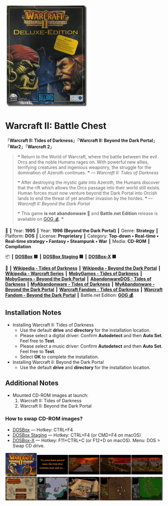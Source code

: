 ![](Thumbnail.png "application-thumbnail")

# Warcraft II: Battle Chest

「**Warcraft II: Tides of Darkness**」「**Warcraft II: Beyond the Dark Portal**」「**War2**」「**Warcraft 2**」

> ❝ Return to the World of Warcraft, where the battle between the evil Orcs and the noble Humans rages on. With powerful new allies, terrifying creatures and ingenious weaponry, the struggle for the domination of Azeroth continues. ❞ — *Warcraft II: Tides of Darkness*
>
> ❝ After destroying the mystic gate into Azeroth, the Humans discover that the rift which allows the Orcs passage into their world still exists. Human forces must now venture beyond the Dark Portal into Orcish lands to end the threat of yet another invasion by the hordes. ❞ — *Warcraft II: Beyond the Dark Portal*
>
> ❝ This game **is not abandonware 🚫** and **Battle.net Edition** release is available on [GOG 💰](https://www.gog.com/en/game/warcraft_2_battlenet_edition). ❞
>

📌 ┃ Year: **1995** ┃ Year: **1996 (Beyond the Dark Portal)** ┃ Genre: **Strategy** ┃ Platform: **DOS** ┃ License: **Proprietary** ┃ Category: **Top-down • Real-time • Real-time strategy • Fantasy • Steampunk • War** ┃ Media: **CD-ROM** ┃ **Compilation** 

📦 ┃ **[DOSBox](https://www.dosbox.com/) 🟩** ┃ **[DOSBox Staging](https://dosbox-staging.github.io/) 🟩** ┃ **[DOSBox-X](https://dosbox-x.com/) 🟩** 

📎 ┃ **[Wikipedia - Tides of Darkness](https://en.wikipedia.org/wiki/Warcraft_II:_Tides_of_Darkness)** ┃ **[Wikipedia - Beyond the Dark Portal](https://en.wikipedia.org/wiki/Warcraft_II:_Beyond_the_Dark_Portal)** ┃ **[Wikipedia - Warcraft Series](https://en.wikipedia.org/wiki/Warcraft)** ┃ **[MobyGames - Tides of Darkness](https://www.mobygames.com/game/1339/warcraft-ii-tides-of-darkness/)** ┃ **[MobyGames - Beyond the Dark Portal](https://www.mobygames.com/game/1377/warcraft-ii-beyond-the-dark-portal/)** ┃ **[AbandonwareDOS - Tides of Darkness](https://www.abandonwaredos.com/abandonware-game.php?abandonware=Warcraft+2%3A+Tides+of+Darkness&gid=1786)** ┃ **[MyAbandonware - Tides of Darkness](https://www.myabandonware.com/game/warcraft-ii-tides-of-darkness-2sh)** ┃ **[MyAbandonware - Beyond the Dark Portal](https://www.myabandonware.com/game/warcraft-ii-beyond-the-dark-portal-4a5)** ┃ **[Warcraft Fandom - Tides of Darkness](https://wowpedia.fandom.com/wiki/Warcraft_II:_Tides_of_Darkness)** ┃ **[Warcraft Fandom - Beyond the Dark Portal](https://wowpedia.fandom.com/wiki/Warcraft_II:_Beyond_the_Dark_Portal)** ┃ Battle.net Edition: **[GOG 💰](https://www.gog.com/en/game/warcraft_2_battlenet_edition)** 

## Installation Notes
- Installing Warcraft II: Tides of Darkness
  - Use the default **drive** and **directory** for the installation location.
  - Please select a digital driver: Confirm **Autodetect** and then **Auto Set**. Feel free to **Test**.
  - Please select a music driver: Confirm **Autodetect** and then **Auto Set**. Feel free to **Test**.
  - Select **OK** to complete the installation.
- Installing Warcraft II: Beyond the Dark Portal
  - Use the default **drive** and **directory** for the installation location.

## Additional Notes
- Mounted CD-ROM images at launch:
  1. Warcraft II: Tides of Darkness
  2. Warcraft II: Beyond the Dark Portal

### How to swap CD-ROM images?
- [DOSBox](https://www.dosbox.com/wiki/DOSBox_FAQ#Swapping_CD_images) — Hotkey: CTRL+F4
- [DOSBox Staging](https://github.com/dosbox-staging/dosbox-staging/blob/main/README) — Hotkey: CTRL+F4 (or CMD+F4 on macOS)
- [DOSBox-X](https://dosbox-x.com/wiki/Guide%3AManaging-image-files-in-DOSBox%E2%80%90X#_mounting_multiple_cd_or_dvd_images) — Hotkey: F11+CTRL+C (or F12+D on macOS). Menu: DOS > Swap CD drive.

![](Montage.png "Warcraft II: Battle Chest")


